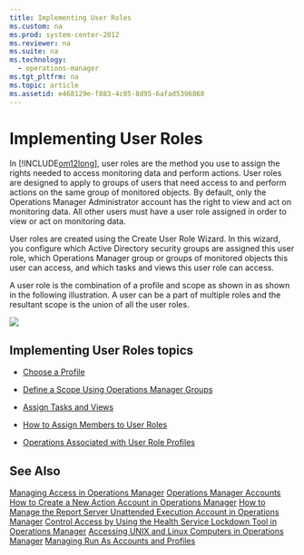 ```yaml
---
title: Implementing User Roles
ms.custom: na
ms.prod: system-center-2012
ms.reviewer: na
ms.suite: na
ms.technology: 
  - operations-manager
ms.tgt_pltfrm: na
ms.topic: article
ms.assetid: e468129e-f883-4c05-8d95-6afad5396868
---
```

# Implementing User Roles
In [!INCLUDE[om12long](./Token/om12long_md.md)], user roles are the method you use to assign the rights needed to access monitoring data and perform actions. User roles are designed to apply to groups of users that need access to and perform actions on the same group of monitored objects. By default, only the Operations Manager Administrator account has the right to view and act on monitoring data. All other users must have a user role assigned in order to view or act on monitoring data.

User roles are created using the Create User Role Wizard. In this wizard, you configure which Active Directory security groups are assigned this user role, which Operations Manager group or groups of monitored objects this user can access, and which tasks and views this user role can access.

A user role is the combination of a profile and scope as shown in as shown in the following illustration. A user can be a part of multiple roles and the resultant scope is the union of all the user roles.

![](cbbc2e06-0e32-473f-aaca-6e4e5df9dacc)

## Implementing User Roles topics

-   [Choose a Profile](./Choose-a-Profile.md)

-   [Define a Scope Using Operations Manager Groups](./Define-a-Scope-Using-Operations-Manager-Groups.md)

-   [Assign Tasks and Views](./Assign-Tasks-and-Views.md)

-   [How to Assign Members to User Roles](./How-to-Assign-Members-to-User-Roles.md)

-   [Operations Associated with User Role Profiles](./Operations-Associated-with-User-Role-Profiles.md)

## See Also
[Managing Access in Operations Manager](./Managing-Access-in-Operations-Manager.md)
[Operations Manager Accounts](./Operations-Manager-Accounts.md)
[How to Create a New Action Account in Operations Manager](./How-to-Create-a-New-Action-Account-in-Operations-Manager.md)
[How to Manage the Report Server Unattended Execution Account in Operations Manager](./How-to-Manage-the-Report-Server-Unattended-Execution-Account-in-Operations-Manager.md)
[Control Access by Using the Health Service Lockdown Tool in Operations Manager](./Control-Access-by-Using-the-Health-Service-Lockdown-Tool-in-Operations-Manager.md)
[Accessing UNIX and Linux Computers in Operations Manager](./Accessing-UNIX-and-Linux-Computers-in-Operations-Manager.md)
[Managing Run As Accounts and Profiles](./Managing-Run-As-Accounts-and-Profiles.md)


